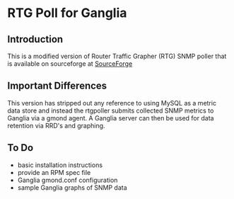RTG Poll for Ganglia
====================

Introduction
------------

This is a modified version of Router Traffic Grapher (RTG) SNMP poller that is
available on sourceforge at [SourceForge](http://rtg.sourceforge.net/)

Important Differences
---------------------

This version has stripped out any reference to using MySQL as a metric data store and instead the rtgpoller submits collected SNMP metrics to Ganglia via a gmond agent. A Ganglia server can then be used for data retention via RRD's and graphing.

To Do
-----

* basic installation instructions
* provide an RPM spec file
* Ganglia gmond.conf configuration
* sample Ganglia graphs of SNMP data

